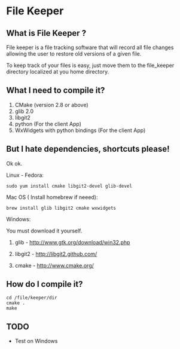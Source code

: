 File Keeper
===========

What is File Keeper ?
---------------------

File keeper is a file tracking software that will record all file changes allowing the user
to restore old versions of a given file.

To keep track of your files is easy, just move them to the file_keeper directory localized
at you home directory.


What I need to compile it?
--------------------------
1. CMake (version 2.8 or above)
2. glib 2.0
3. libgit2
4. python (For the client App)
5. WxWidgets with python bindings (For the client App)

But I hate dependencies, shortcuts please!
--------------------------
Ok ok.

Linux - Fedora: 
```shell
sudo yum install cmake libgit2-devel glib-devel
```

Mac OS  ( Install homebrew if neeed):
```shell
brew install glib libgit2 cmake wxwidgets
```

Windows:

You must download it yourself.

1. glib - http://www.gtk.org/download/win32.php

2. libgit2 -  http://libgit2.github.com/

3. cmake - http://www.cmake.org/

How do I compile it?
--------------------
```shell
cd /file/keeper/dir
cmake .
make
```

TODO
-------
* Test on Windows



